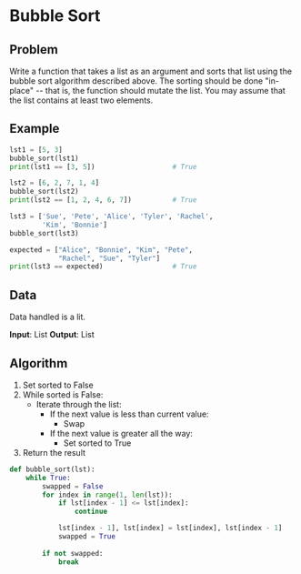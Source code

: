 # Bubble Sort
## Problem
Write a function that takes a list as an argument and sorts that list using the bubble sort algorithm described above. The sorting should be done "in-place" -- that is, the function should mutate the list. You may assume that the list contains at least two elements.

## Example
```python
lst1 = [5, 3]
bubble_sort(lst1)
print(lst1 == [3, 5])                   # True

lst2 = [6, 2, 7, 1, 4]
bubble_sort(lst2)
print(lst2 == [1, 2, 4, 6, 7])          # True

lst3 = ['Sue', 'Pete', 'Alice', 'Tyler', 'Rachel',
        'Kim', 'Bonnie']
bubble_sort(lst3)

expected = ["Alice", "Bonnie", "Kim", "Pete",
            "Rachel", "Sue", "Tyler"]
print(lst3 == expected)                 # True
```

## Data
Data handled is a lit.

**Input**: List
**Output**: List

## Algorithm
1. Set sorted to False
2. While sorted is False:
    - Iterate through the list:
        - If the next value is less than current value:
            - Swap
        - If the next value is greater all the way:
            - Set sorted to True
3. Return the result

```python
def bubble_sort(lst):
    while True:
        swapped = False
        for index in range(1, len(lst)):
            if lst[index - 1] <= lst[index]:
                continue

            lst[index - 1], lst[index] = lst[index], lst[index - 1]
            swapped = True
        
        if not swapped:
            break
```